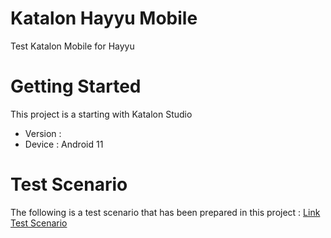 # Katalon Hayyu Mobile
 Test Katalon Mobile for Hayyu
 
# Getting Started
 This project is a starting with Katalon Studio
 * Version :
 * Device : Android 11 
 
# Test Scenario
 The following is a test scenario that has been prepared in this project :
 [Link Test Scenario](https://docs.google.com/spreadsheets/d/1s_dCQY4bcHnXJo5exk0b_vKFvflV7eJyqKLY0EQONgQ/edit?usp=sharing)
